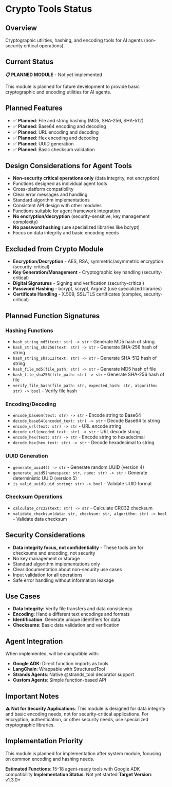 # Crypto Tools Status

## Overview
Cryptographic utilities, hashing, and encoding tools for AI agents (non-security critical operations).

## Current Status
**📋 PLANNED MODULE** - Not yet implemented

This module is planned for future development to provide basic cryptographic and encoding utilities for AI agents.

## Planned Features
- ✅ **Planned**: File and string hashing (MD5, SHA-256, SHA-512)
- ✅ **Planned**: Base64 encoding and decoding
- ✅ **Planned**: URL encoding and decoding
- ✅ **Planned**: Hex encoding and decoding  
- ✅ **Planned**: UUID generation
- ✅ **Planned**: Basic checksum validation

## Design Considerations for Agent Tools
- **Non-security critical operations only** (data integrity, not encryption)
- Functions designed as individual agent tools
- Cross-platform compatibility
- Clear error messages and handling
- Standard algorithm implementations
- Consistent API design with other modules
- Functions suitable for agent framework integration
- **No encryption/decryption** (security-sensitive, key management complexity)
- **No password hashing** (use specialized libraries like bcrypt)
- Focus on data integrity and basic encoding needs

## Excluded from Crypto Module
- **Encryption/Decryption** - AES, RSA, symmetric/asymmetric encryption (security-critical)
- **Key Generation/Management** - Cryptographic key handling (security-critical)
- **Digital Signatures** - Signing and verification (security-critical)
- **Password Hashing** - bcrypt, scrypt, Argon2 (use specialized libraries)
- **Certificate Handling** - X.509, SSL/TLS certificates (complex, security-critical)

## Planned Function Signatures

### Hashing Functions
- `hash_string_md5(text: str) -> str` - Generate MD5 hash of string
- `hash_string_sha256(text: str) -> str` - Generate SHA-256 hash of string
- `hash_string_sha512(text: str) -> str` - Generate SHA-512 hash of string
- `hash_file_md5(file_path: str) -> str` - Generate MD5 hash of file
- `hash_file_sha256(file_path: str) -> str` - Generate SHA-256 hash of file
- `verify_file_hash(file_path: str, expected_hash: str, algorithm: str) -> bool` - Verify file hash

### Encoding/Decoding
- `encode_base64(text: str) -> str` - Encode string to Base64
- `decode_base64(encoded_text: str) -> str` - Decode Base64 to string
- `encode_url(text: str) -> str` - URL encode string
- `decode_url(encoded_text: str) -> str` - URL decode string
- `encode_hex(text: str) -> str` - Encode string to hexadecimal
- `decode_hex(hex_text: str) -> str` - Decode hexadecimal to string

### UUID Generation
- `generate_uuid4() -> str` - Generate random UUID (version 4)
- `generate_uuid5(namespace: str, name: str) -> str` - Generate deterministic UUID (version 5)
- `is_valid_uuid(uuid_string: str) -> bool` - Validate UUID format

### Checksum Operations
- `calculate_crc32(text: str) -> str` - Calculate CRC32 checksum
- `validate_checksum(data: str, checksum: str, algorithm: str) -> bool` - Validate data checksum

## Security Considerations
- **Data integrity focus, not confidentiality** - These tools are for checksums and encoding, not security
- No key management or storage
- Standard algorithm implementations only
- Clear documentation about non-security use cases
- Input validation for all operations
- Safe error handling without information leakage

## Use Cases
- **Data Integrity**: Verify file transfers and data consistency
- **Encoding**: Handle different text encodings and formats
- **Identification**: Generate unique identifiers for data
- **Checksums**: Basic data validation and verification

## Agent Integration
When implemented, will be compatible with:
- **Google ADK**: Direct function imports as tools
- **LangChain**: Wrappable with StructuredTool
- **Strands Agents**: Native @strands_tool decorator support
- **Custom Agents**: Simple function-based API

## Important Notes
⚠️ **Not for Security Applications**: This module is designed for data integrity and basic encoding needs, not for security-critical applications. For encryption, authentication, or other security needs, use specialized cryptographic libraries.

## Implementation Priority
This module is planned for implementation after system module, focusing on common encoding and hashing needs.

**Estimated Functions**: 15-18 agent-ready tools with Google ADK compatibility
**Implementation Status**: Not yet started
**Target Version**: v1.3.0+
